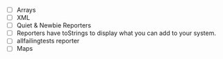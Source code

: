 - [ ] Arrays
- [ ] XML
- [ ] Quiet & Newbie Reporters
- [ ] Reporters have toStrings to display what you can add to your system.
- [ ] allfailingtests reporter
- [ ] Maps
